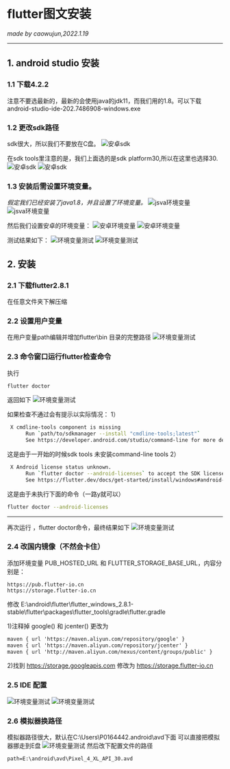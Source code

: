 # flutter图文安装
_made by caowujun,2022.1.19_

---
## 1. android studio 安装
### 1.1 下载4.2.2

注意不要选最新的，最新的会使用java的jdk11，而我们用的1.8。可以下载android-studio-ide-202.7486908-windows.exe

### 1.2 更改sdk路径

sdk很大，所以我们不要放在C盘。
![安卓sdk](/images/flutter/1.png)

在sdk tools里注意的是，我们上面选的是sdk platform30,所以在这里也选择30.
![安卓sdk](/images/flutter/2.png)
![安卓sdk](/images/flutter/3.png)

### 1.3 安装后需设置环境变量。
*假定我们已经安装了java1.8，并且设置了环境变量。*
![jsva环境变量](/images/flutter/4.png)
![jsva环境变量](/images/flutter/5.png)

然后我们设置安卓的环境变量：
![安卓环境变量](/images/flutter/6.png)
![安卓环境变量](/images/flutter/7.png)

测试结果如下：
![环境变量测试](/images/flutter/8.png)
![环境变量测试](/images/flutter/9.png)

## 2. 安装
### 2.1 下载flutter2.8.1
在任意文件夹下解压缩

### 2.2 设置用户变量
在用户变量path编辑并增加flutter\bin 目录的完整路径
![环境变量测试](/images/flutter/11.png)

### 2.3 命令窗口运行flutter检查命令
执行
```bash
flutter doctor
```
返回如下
![环境变量测试](/images/flutter/12.png)
 
如果检查不通过会有提示以实际情况：
1）
```bash
 X cmdline-tools component is missing
      Run `path/to/sdkmanager --install "cmdline-tools;latest"`
      See https://developer.android.com/studio/command-line for more details.
```
这是由于一开始的时候sdk tools 未安装command-line tools
2）
```bash
 X Android license status unknown.
      Run `flutter doctor --android-licenses` to accept the SDK licenses.
      See https://flutter.dev/docs/get-started/install/windows#android-setup for more details.
```
这是由于未执行下面的命令（一路y就可以）
```bash
flutter doctor --android-licenses
```
---
再次运行 ，flutter doctor命令，最终结果如下
 ![环境变量测试](/images/flutter/13.png)

### 2.4 改国内镜像（不然会卡住）
添加环境变量 PUB_HOSTED_URL 和 FLUTTER_STORAGE_BASE_URL，内容分别是：
```
https://pub.flutter-io.cn
https://storage.flutter-io.cn
``` 
修改 E:\android\flutter\flutter_windows_2.8.1-stable\flutter\packages\flutter_tools\gradle\flutter.gradle 

1)注释掉 google() 和 jcenter() 更改为
```xml
maven { url 'https://maven.aliyun.com/repository/google' }
maven { url 'https://maven.aliyun.com/repository/jcenter' }
maven { url 'http://maven.aliyun.com/nexus/content/groups/public' }
```
2)找到 https://storage.googleapis.com 修改为 https://storage.flutter-io.cn

### 2.5 IDE 配置
![环境变量测试](/images/flutter/21.png)
![环境变量测试](/images/flutter/22.png)

### 2.6 模拟器换路径
模拟器路径很大，默认在C:\Users\P0164442\.android\avd下面
可以直接把模拟器挪走到E盘
![环境变量测试](/images/flutter/23.png)
然后改下配置文件的路径
```
path=E:\android\avd\Pixel_4_XL_API_30.avd
```